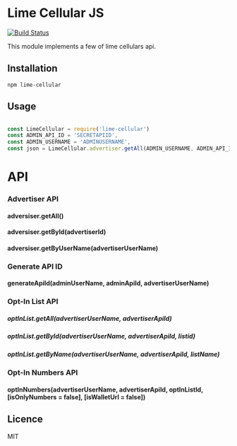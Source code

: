 # Lime Cellular JS

[![Build Status](https://travis-ci.org/lvegerano/lime-cellular-js.svg?branch=master)](https://travis-ci.org/lvegerano/lime-cellular-js)

This module implements a few of lime cellulars api.

## Installation
`npm lime-cellular`

## Usage
```javascript

const LimeCellular = require('lime-cellular')
const ADMIN_API_ID = 'SECRETAPIID',
const ADMIN_USERNAME = 'ADMINUSERNAME',
const json = LimeCellular.advertiser.getAll(ADMIN_USERNAME, ADMIN_API_ID);
```
# API

### Advertiser API
#### adversiser.getAll()
#### adversiser.getById(advertiserId)
#### adversiser.getByUserName(advertiserUserName)

### Generate API ID
#### generateApiId(adminUserName, adminApiId, advertiserUserName)

### Opt-In List API
##### optInList.getAll(advertiserUserName, advertiserApiId)
##### optInList.getById(advertiserUserName, advertiserApiId, listid)
##### optInList.getByName(advertiserUserName, advertiserApiId, listName)

### Opt-In Numbers API
#### optInNumbers(advertiserUserName, advertiserApiId, optInListId, [isOnlyNumbers = false], [isWalletUrl = false])

## Licence
MIT